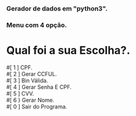 
### Gerador de dados em "python3".  

### Menu com 4 opção.
# Qual foi a sua Escolha?.
#[ 1 ] CPF.                                                                                                              
#[ 2 ] Gerar CCFUL.                                                                                                      
#[ 3 ] Bin Válida.                                                                                                       
#[ 4 ] Gerar Senha E CPF.                                                                                                
#[ 5 ] CVV.                                                                                                              
#[ 6 } Gerar Nome.                                                                                                       
#[ 0 ] Sair do Programa. 
